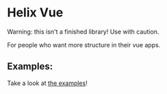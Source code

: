 # Helix Vue

Warning: this isn't a finished library! Use with caution.

For people who want more structure in their vue apps.

## Examples:
Take a look at [the examples](examples)!
